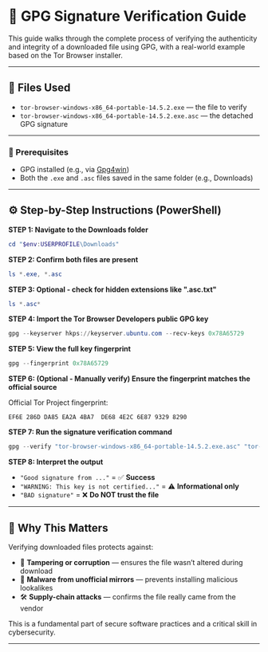 # 🔐 GPG Signature Verification Guide

This guide walks through the complete process of verifying the authenticity and integrity of a downloaded file using GPG, with a real-world example based on the Tor Browser installer.

---

## 📁 Files Used

- `tor-browser-windows-x86_64-portable-14.5.2.exe` — the file to verify  
- `tor-browser-windows-x86_64-portable-14.5.2.exe.asc` — the detached GPG signature

---

### 🧰 Prerequisites

- GPG installed (e.g., via [Gpg4win](https://gpg4win.org/))
- Both the `.exe` and `.asc` files saved in the same folder (e.g., Downloads)

---

## ⚙️ Step-by-Step Instructions (PowerShell)

**STEP 1: Navigate to the Downloads folder**

```powershell
cd "$env:USERPROFILE\Downloads"
```

**STEP 2: Confirm both files are present**

```powershell
ls *.exe, *.asc
```

**STEP 3: Optional - check for hidden extensions like ".asc.txt"**

```powershell
ls *.asc*
```

**STEP 4: Import the Tor Browser Developers public GPG key**

```powershell
gpg --keyserver hkps://keyserver.ubuntu.com --recv-keys 0x78A65729
```

**STEP 5: View the full key fingerprint**

```powershell
gpg --fingerprint 0x78A65729
```

**STEP 6: (Optional - Manually verify) Ensure the fingerprint matches the official source**

Official Tor Project fingerprint:  

`EF6E 286D DA85 EA2A 4BA7  DE68 4E2C 6E87 9329 8290`


**STEP 7: Run the signature verification command**

```powershell
gpg --verify "tor-browser-windows-x86_64-portable-14.5.2.exe.asc" "tor-browser-windows-x86_64-portable-14.5.2.exe"
```

**STEP 8: Interpret the output**

- `"Good signature from ..."` = ✅ **Success**
- `"WARNING: This key is not certified..."` = ⚠️ **Informational only**
- `"BAD signature"` = ❌ **Do NOT trust the file**

---

## 🧠 Why This Matters

Verifying downloaded files protects against:

- 🧪 **Tampering or corruption** — ensures the file wasn’t altered during download
- 🧨 **Malware from unofficial mirrors** — prevents installing malicious lookalikes
- 🛠️ **Supply-chain attacks** — confirms the file really came from the vendor

This is a fundamental part of secure software practices and a critical skill in cybersecurity.

---

